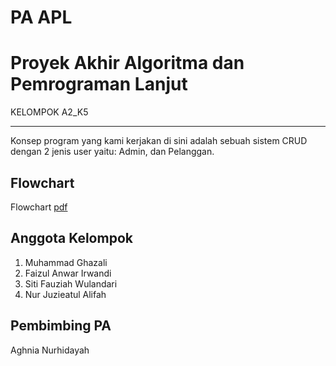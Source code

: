 # PA APL
Proyek Akhir Algoritma dan Pemrograman Lanjut
============================================================
KELOMPOK A2_K5
***************
Konsep program yang kami kerjakan di sini adalah sebuah sistem CRUD dengan 2 jenis user yaitu: Admin, dan Pelanggan.

Flowchart
----------------------------
Flowchart [pdf](https://drive.google.com/file/d/1IMsnM6ZXdwtlw2INl8WakdBk5sD_rIM8/view?usp=sharing "flowchart kelompok 5 A2")  

Anggota Kelompok
------------
1. Muhammad Ghazali
2. Faizul Anwar Irwandi
3. Siti Fauziah Wulandari
4. Nur Juzieatul Alifah


Pembimbing PA
------------
Aghnia Nurhidayah
